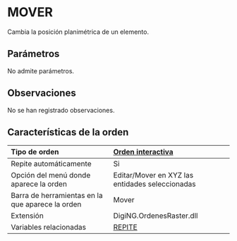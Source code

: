 # MOVER

Cambia la posición planimétrica de un elemento.

## Parámetros

No admite parámetros.

## Observaciones

No se han registrado observaciones.

## Características de la orden

| Tipo de orden | [Orden interactiva](mover.md) |
| :--- | :--- |
| Repite automáticamente | Si |
| Opción del menú donde aparece la orden | Editar/Mover en XYZ las entidades seleccionadas |
| Barra de herramientas en la que aparece la orden | Mover |
| Extensión | DigiNG.OrdenesRaster.dll |
| Variables relacionadas | [REPITE](/digi3d-net/referencia/ventana-de-dibujo/variables/r/repite.md) |

